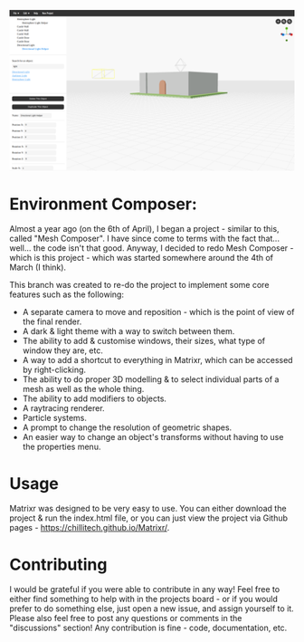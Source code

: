 ![](./Images/MatrixrScreenshot.png)

# Environment Composer:
Almost a year ago (on the 6th of April), I began a project - similar to this, called "Mesh Composer". I have since come to terms with the fact that... well... the code isn't that good. Anyway, I decided to redo Mesh Composer - which is this project - which was started somewhere around the 4th of March (I think).

This branch was created to re-do the project to implement some core features such as the following:
* A separate camera to move and reposition - which is the point of view of the final render.
* A dark & light theme with a way to switch between them.
* The ability to add & customise windows, their sizes, what type of window they are, etc.
* A way to add a shortcut to everything in Matrixr, which can be accessed by right-clicking.
* The ability to do proper 3D modelling & to select individual parts of a mesh as well as the whole thing.
* The ability to add modifiers to objects.
* A raytracing renderer.
* Particle systems.
* A prompt to change the resolution of geometric shapes.
* An easier way to change an object's transforms without having to use the properties menu.

# Usage
Matrixr was designed to be very easy to use. You can either download the project & run the index.html file, or you can just view the project via Github pages - https://chillitech.github.io/Matrixr/.

# Contributing
I would be grateful if you were able to contribute in any way! Feel free to either find something to help with in the projects board - or if you would prefer to do something else, just open a new issue, and assign yourself to it.
Please also feel free to post any questions or comments in the "discussions" section!
Any contribution is fine - code, documentation, etc. 
